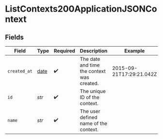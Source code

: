 # ListContexts200ApplicationJSONContext


## Fields

| Field                                                                | Type                                                                 | Required                                                             | Description                                                          | Example                                                              |
| -------------------------------------------------------------------- | -------------------------------------------------------------------- | -------------------------------------------------------------------- | -------------------------------------------------------------------- | -------------------------------------------------------------------- |
| `created_at`                                                         | [date](https://docs.python.org/3/library/datetime.html#date-objects) | :heavy_check_mark:                                                   | The date and time the context was created.                           | 2015-09-21T17:29:21.042Z                                             |
| `id`                                                                 | *str*                                                                | :heavy_check_mark:                                                   | The unique ID of the context.                                        |                                                                      |
| `name`                                                               | *str*                                                                | :heavy_check_mark:                                                   | The user defined name of the context.                                |                                                                      |